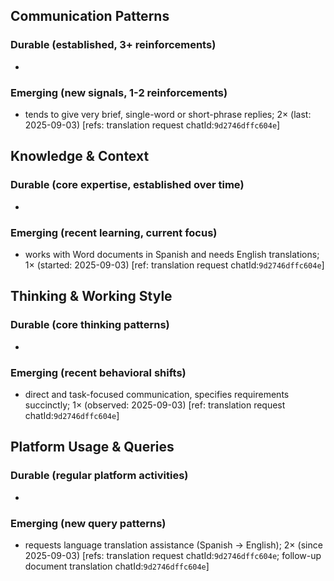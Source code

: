 ## Communication Patterns
### Durable (established, 3+ reinforcements)
- 

### Emerging (new signals, 1-2 reinforcements)
- tends to give very brief, single-word or short-phrase replies; 2× (last: 2025-09-03) [refs: translation request chatId:`9d2746dffc604e`]

## Knowledge & Context
### Durable (core expertise, established over time)
- 

### Emerging (recent learning, current focus)
- works with Word documents in Spanish and needs English translations; 1× (started: 2025-09-03) [ref: translation request chatId:`9d2746dffc604e`]

## Thinking & Working Style
### Durable (core thinking patterns)
- 

### Emerging (recent behavioral shifts)
- direct and task-focused communication, specifies requirements succinctly; 1× (observed: 2025-09-03) [ref: translation request chatId:`9d2746dffc604e`]

## Platform Usage & Queries
### Durable (regular platform activities)
- 

### Emerging (new query patterns)
- requests language translation assistance (Spanish → English); 2× (since 2025-09-03) [refs: translation request chatId:`9d2746dffc604e`; follow-up document translation chatId:`9d2746dffc604e`]
